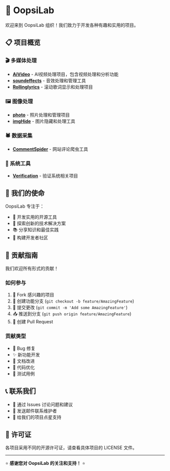 # 🚀 OopsiLab

欢迎来到 OopsiLab 组织！我们致力于开发各种有趣和实用的项目。

## 📋 项目概览

### 🎬 多媒体处理
- **[AiVideo](https://github.com/OopsiLab/AiVideo)** - AI视频处理项目，包含视频处理和分析功能
- **[soundeffects](https://github.com/OopsiLab/soundeffects)** - 音效处理和管理工具
- **[Rollinglyrics](https://github.com/OopsiLab/Rollinglyrics)** - 滚动歌词显示和处理项目

### 🖼️ 图像处理
- **[photo](https://github.com/OopsiLab/photo)** - 照片处理和管理项目
- **[imgHide](https://github.com/OopsiLab/imgHide)** - 图片隐藏和处理工具

### 🕷️ 数据采集
- **[CommentSpider](https://github.com/OopsiLab/CommentSpider)** - 网站评论爬虫工具

### 🔐 系统工具
- **[Verification](https://github.com/OopsiLab/Verification)** - 验证系统相关项目

## 🎯 我们的使命

OopsiLab 专注于：
- 🔧 开发实用的开源工具
- 🎨 探索创新的技术解决方案
- 📚 分享知识和最佳实践
- 🤝 构建开发者社区

## 🤝 贡献指南

我们欢迎所有形式的贡献！

### 如何参与
1. 🍴 Fork 感兴趣的项目
2. 🌿 创建功能分支 (`git checkout -b feature/AmazingFeature`)
3. 💾 提交更改 (`git commit -m 'Add some AmazingFeature'`)
4. 📤 推送到分支 (`git push origin feature/AmazingFeature`)
5. 🔄 创建 Pull Request

### 贡献类型
- 🐛 Bug 修复
- ✨ 新功能开发
- 📖 文档改进
- 🎨 代码优化
- 🧪 测试用例

## 📞 联系我们

- 💬 通过 Issues 讨论问题和建议
- 📧 发送邮件联系维护者
- 🌟 给我们的项目点星支持

## 📄 许可证

各项目采用不同的开源许可证，请查看具体项目的 LICENSE 文件。

---

⭐ **感谢您对 OopsiLab 的关注和支持！** ⭐